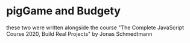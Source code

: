 # pigGame and Budgety

these two were written alongside the course "The Complete JavaScript Course 2020, Build Real Projects" by Jonas Schmedtmann
